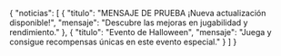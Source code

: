 {
  "noticias": [
    {
      "titulo": "MENSAJE DE PRUEBA ¡Nueva actualización disponible!",
      "mensaje": "Descubre las mejoras en jugabilidad y rendimiento."
    },
    {
      "titulo": "Evento de Halloween",
      "mensaje": "Juega y consigue recompensas únicas en este evento especial."
    }
  ]
}
